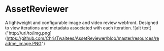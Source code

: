 # AssetReviewer
A lightweight and configurable image and video review webfront. Designed to view iterations and metadata associated with each iteration.
![alt text]("http://url/to/img.png](https://github.com/ChrisTwaitees/AssetReviewer/blob/master/resources/readme_image.PNG")
